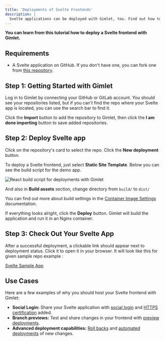 ```yaml
---
title: 'Deployments of Svelte Frontends'
description: |
  Svelte applications can be deployed with Gimlet, too. Find out how to add HTTPS and social authentication, as well.
---
```


**You can learn from this tutorial how to deploy a Svelte frontend with Gimlet.**

## Requirements

- A Svelte application on GitHub. If you don't have one, you can fork one from [this repository](https://github.com/Arvind644/svelte-todo-app).

## Step 1: Getting Started with Gimlet

Log in to Gimlet by connecting your GitHub or GitLab account. You should see your repositories listed, but if you can't find the repo where your Svelte app is located, you can use the search bar to find it.

Click the **Import** button to add the repository to Gimlet, then click the **I am done importing** button to save added repositories.

## Step 2: Deploy Svelte app

Click on the repository's card to select the repo. Click the **New deployment** button.

To deploy a Svelte frontend, just select **Static Site Template**. Below you can see the build script for the demo app.

![React build script for deployments with Gimlet](/docs/screenshots/gimlet-io-vue-deployment-settings.png)

And also in **Build assets** section, change directory from `build/` to `dist/`

You can find out more about build settings in the [Container Image Settings](/docs/deployment-settings/image-settings) documentation.

If everything looks alright, click the **Deploy** button. Gimlet will build the application and run it in an Nginx container.

## Step 3: Check Out Your Svelte App

After a successful deployment, a clickable link should appear next to deployment status. Click it to open it in your browser. It will look like this for given sample repo example :

[Svelte Sample App](/docs/screenshots/svelte-sample-app.jpg)

## Use Cases

Here are a few examples of why you should host your Svelte frontend with Gimlet:

- **Social Login:** Share your Svelte application with [social login](/docs/deployment-settings/social-authentication) and [HTTPS certification](/docs/deployment-settings/https) added.
- **Branch previews:** Test and share changes in your frontend with [preview deployments](/docs/deployments/preview-deployments).
- **Advanced deployment capabilities:** [Roll backs](/docs/deployments/rollbacks) and [automated deployments](/docs/deployments/automated-deployments) of new changes.

